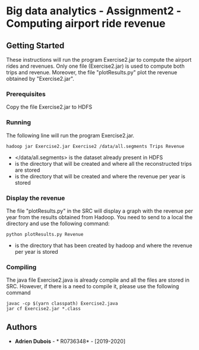 # Big data analytics - Assignment2 -Computing airport ride revenue

## Getting Started

These instructions will run the program Exercise2.jar to compute the airport rides and revenues. Only one file (Exercise2.jar) is used to compute both trips and revenue.  Moreover, the file "plotResults.py" plot the revenue obtained by "Exercise2.jar".

### Prerequisites

Copy the file Exercise2.jar to HDFS

### Running

The following line will run the program Exercise2.jar.

```
hadoop jar Exercise2.jar Exercise2 /data/all.segments Trips Revenue
```
- </data/all.segments> is the dataset already present in HDFS
- <Trips> is the directory that will be created and where all the reconstructed trips are stored
- <Revenue> is the directory that will be created and where the revenue per year is stored

### Display the revenue

The file "plotResults.py" in the SRC will display a graph with the revenue per year from the results obtained from Hadoop. You need to send to a local the directory <Revenue> and use the following command:

```
python plotResults.py Revenue
```
- <Revenue> is the directory that has been created by hadoop and where the revenue per year is stored

### Compiling

The java file Exercise2.java is already compile and all the files are stored in SRC. However, if there is a need to compile it, please use the following command

```
javac -cp $(yarn classpath) Exercise2.java
jar cf Exercise2.jar *.class
```


## Authors

* **Adrien Dubois** - * R0736348* - [2019-2020]


